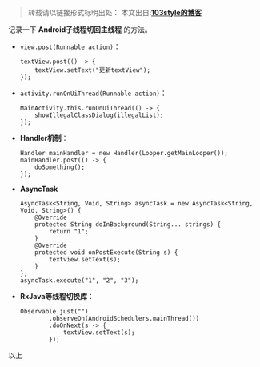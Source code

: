 >转载请以链接形式标明出处： 
本文出自:[**103style的博客**](http://blog.csdn.net/lxk_1993) 


记录一下 **Android子线程切回主线程** 的方法。

*  `view.post(Runnable action)`：
    ```
    textView.post(() -> {
        textView.setText("更新textView");
    });
    ```

* `activity.runOnUiThread(Runnable action)`：
    ```
    MainActivity.this.runOnUiThread(() -> {
        showIllegalClassDialog(illegalList);
    });
    ```

* **Handler机制**：
    ```
    Handler mainHandler = new Handler(Looper.getMainLooper());
    mainHandler.post(() -> {
        doSomething();
    });
    ```

* **AsyncTask**
    ```
    AsyncTask<String, Void, String> asyncTask = new AsyncTask<String, Void, String>() {
        @Override
        protected String doInBackground(String... strings) {
            return "1";
        }
        @Override
        protected void onPostExecute(String s) {
            textview.setText(s);
        }
    };
    asyncTask.execute("1", "2", "3");
    ```

*  **RxJava等线程切换库**：
    ```
    Observable.just("")
            .observeOn(AndroidSchedulers.mainThread())
            .doOnNext(s -> {
                textView.setText(s);
            });
    ```

以上
